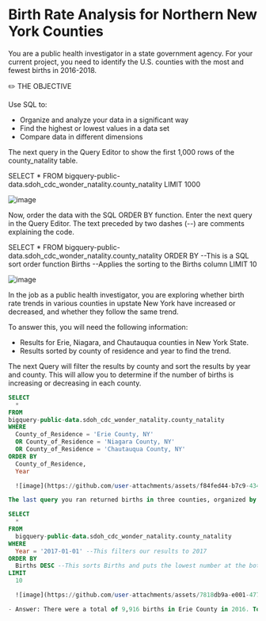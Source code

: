# Birth Rate Analysis for Northern New York Counties

You are a public health investigator in a state government agency. For your current project, you need to identify the U.S. counties with the most and fewest births in 2016-2018.

✏️ THE OBJECTIVE

Use SQL to:

- Organize and analyze your data in a significant way 
- Find the highest or lowest values in a data set
- Compare data in different dimensions

The next query in the Query Editor to show the first 1,000 rows of the county_natality table.

SELECT
  *
FROM
 bigquery-public-data.sdoh_cdc_wonder_natality.county_natality
LIMIT
 1000

![image](https://github.com/user-attachments/assets/84d243e6-20c8-47e0-bc52-2ea1cb0cc4af)

Now, order the data with the SQL ORDER BY function. Enter the next query in the Query Editor. The text preceded by two dashes (--) are comments explaining the code.

SELECT
  *
FROM
  bigquery-public-data.sdoh_cdc_wonder_natality.county_natality
ORDER BY --This is a SQL sort order function
  Births --Applies the sorting to the Births column
LIMIT
  10

  ![image](https://github.com/user-attachments/assets/5988c2fe-c6bc-4983-a3b3-74d46132ab87)

In the job as a public health investigator, you are exploring whether birth rate trends in various counties in upstate New York have increased or decreased, and whether they follow the same trend.

To answer this, you will need the following information:

- Results for Erie, Niagara, and Chautauqua counties in New York State.
- Results sorted by county of residence and year to find the trend. 

The next Query will filter the results by county and sort the results by year and county. This will allow you to determine if the number of births is increasing or decreasing in each county.

```sql
SELECT
  *
FROM
bigquery-public-data.sdoh_cdc_wonder_natality.county_natality
WHERE
  County_of_Residence = 'Erie County, NY' 
  OR County_of_Residence = 'Niagara County, NY'
  OR County_of_Residence = 'Chautauqua County, NY'
ORDER BY
  County_of_Residence, 
  Year

  ![image](https://github.com/user-attachments/assets/f84fed44-b7c9-4346-828e-21c920ec1254)

The last query you ran returned births in three counties, organized by year and county. Now, you want to identify the highest number of births in Erie, Chautauqua or Niagara counties between 2016 and 2018.

SELECT
  *
FROM
  bigquery-public-data.sdoh_cdc_wonder_natality.county_natality
WHERE
  Year = '2017-01-01' --This filters our results to 2017
ORDER BY
  Births DESC --This sorts Births and puts the lowest number at the bottom of our list
LIMIT
  10

  ![image](https://github.com/user-attachments/assets/7818db9a-e001-4772-a0b6-a7e454768616)

- Answer: There were a total of 9,916 births in Erie County in 2016. To arrive at this answer, it was necessary to order by birth rather than by county and year. Adding DESC to the ORDER BY clause would order the Births column in descending order to make it easier to identify this information. 

  

